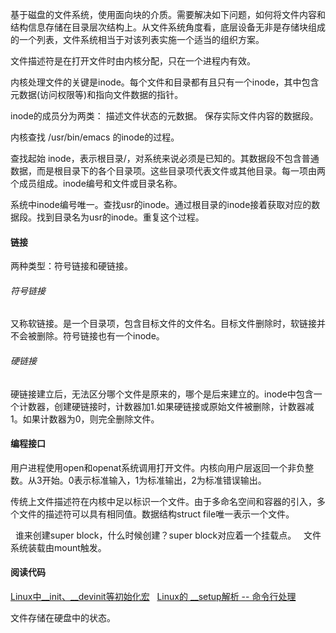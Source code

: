 基于磁盘的文件系统，使用面向块的介质。需要解决如下问题，如何将文件内容和结构信息存储在目录层次结构上。从文件系统角度看，底层设备无非是存储块组成的一个列表，文件系统相当于对该列表实施一个适当的组织方案。


文件描述符是在打开文件时由内核分配，只在一个进程内有效。

内核处理文件的关键是inode。每个文件和目录都有且只有一个inode，其中包含元数据(访问权限等)和指向文件数据的指针。

inode的成员分为两类：
描述文件状态的元数据。
保存实际文件内容的数据段。

内核查找 /usr/bin/emacs 的inode的过程。

查找起始 inode，表示根目录/，对系统来说必须是已知的。其数据段不包含普通数据，而是根目录下的各个目录项。这些目录项代表文件或其他目录。每一项由两个成员组成。inode编号和文件或目录名称。

系统中inode编号唯一。查找usr的inode。通过根目录的inode接着获取对应的数据段。找到目录名为usr的inode。重复这个过程。

#### 链接
两种类型：符号链接和硬链接。

###### 符号链接
又称软链接。是一个目录项，包含目标文件的文件名。目标文件删除时，软链接并不会被删除。符号链接也有一个inode。

###### 硬链接
硬链接建立后，无法区分哪个文件是原来的，哪个是后来建立的。inode中包含一个计数器，创建硬链接时，计数器加1.如果硬链接或原始文件被删除，计数器减1。如果计数器为0，则完全删除文件。

#### 编程接口
用户进程使用open和openat系统调用打开文件。内核向用户层返回一个非负整数。从3开始。0表示标准输入，1为标准输出，2为标准错误输出。

传统上文件描述符在内核中足以标识一个文件。由于多命名空间和容器的引入，多个文件的描述符可以具有相同值。数据结构struct file唯一表示一个文件。

 
谁来创建super block，什么时候创建？super block对应着一个挂载点。
 
文件系统装载由mount触发。

#### 阅读代码
[Linux中__init、__devinit等初始化宏](http://blog.csdn.net/yinwei520/article/details/6646933)
 
[Linux的 __setup解析 -- 命令行处理](http://blog.csdn.net/wh_19910525/article/details/42779943)


文件存储在硬盘中的状态。
